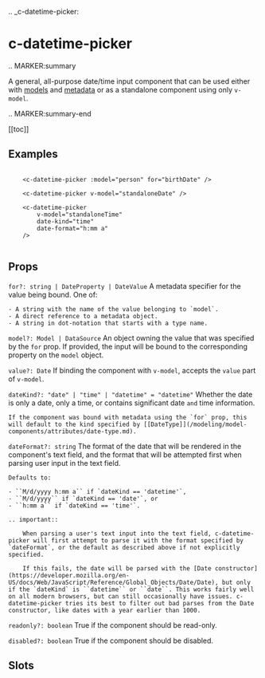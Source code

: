 .. _c-datetime-picker:

c-datetime-picker
=================

.. MARKER:summary
    
A general, all-purpose date/time input component that can be used either with [models](/stacks/vue/layers/models.md) and [metadata](/stacks/vue/layers/metadata.md) or as a standalone component using only ``v-model``.

.. MARKER:summary-end

[[toc]]


Examples
--------

``` vue-html

    <c-datetime-picker :model="person" for="birthDate" />
    
    <c-datetime-picker v-model="standaloneDate" />

    <c-datetime-picker 
        v-model="standaloneTime" 
        date-kind="time"
        date-format="h:mm a"
    />


```

Props
-----

`for?: string | DateProperty | DateValue`
    A metadata specifier for the value being bound. One of:
    
    - A string with the name of the value belonging to `model`. 
    - A direct reference to a metadata object.
    - A string in dot-notation that starts with a type name.

`model?: Model | DataSource`
    An object owning the value that was specified by the `for` prop. If provided, the input will be bound to the corresponding property on the `model` object.

`value?: Date`
    If binding the component with ``v-model``, accepts the ``value`` part of ``v-model``.

`dateKind?: "date" | "time" | "datetime" = "datetime"`
    Whether the date is only a date, only a time, or contains significant date `and` time information.

    If the component was bound with metadata using the `for` prop, this will default to the kind specified by [[DateType]](/modeling/model-components/attributes/date-type.md).

`dateFormat?: string`
    The format of the date that will be rendered in the component's text field, and the format that will be attempted first when parsing user input in the text field.

    Defaults to:
    
    - ``M/d/yyyy h:mm a`` if `dateKind == 'datetime'`, 
    - ``M/d/yyyy`` if `dateKind == 'date'`, or 
    - ``h:mm a`` if `dateKind == 'time'`.

    .. important::

        When parsing a user's text input into the text field, c-datetime-picker will first attempt to parse it with the format specified by `dateFormat`, or the default as described above if not explicitly specified.
        
        If this fails, the date will be parsed with the [Date constructor](https://developer.mozilla.org/en-US/docs/Web/JavaScript/Reference/Global_Objects/Date/Date), but only if the `dateKind` is ``datetime`` or ``date``. This works fairly well on all modern browsers, but can still occasionally have issues. c-datetime-picker tries its best to filter out bad parses from the Date constructor, like dates with a year earlier than 1000.

`readonly?: boolean`
    True if the component should be read-only.

`disabled?: boolean`
    True if the component should be disabled.

Slots
-----


